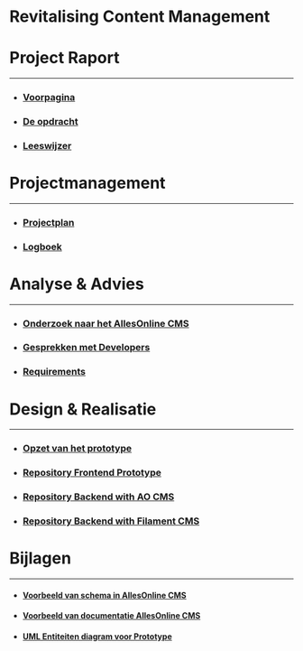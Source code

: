 # Revitalising Content Management
# Project Raport
---

* ### [Voorpagina](ProjectRaport/Voorpagina.md)
* ### [De opdracht](ProjectRaport/Opdracht.md)
* ### [Leeswijzer](ProjectRaport/Leeswijzer.md)

# Projectmanagement
---

* ### [Projectplan](Projectmanagement/Projectplan.md)
* ### [Logboek](Projectmanagement/Logboek.md)

# Analyse & Advies
---

* ### [Onderzoek naar het AllesOnline CMS](AnalyseAdvies/OnderzoekNaarHetAOCms.md)
* ### [Gesprekken met Developers](AnalyseAdvies/GesprekkenMetDevelopers.md)
* ### [Requirements](AnalyseAdvies/Requirements.md)

# Design & Realisatie
---

* ### [Opzet van het prototype](DesignRealisatie/OpzetVanHetPrototype.md)
* ### [Repository Frontend Prototype](https://github.com/Quitzchell/graduation-frontend)
* ### [Repository Backend with AO CMS](https://github.com/Quitzchell/graduation-ao-cms/)
* ### [Repository Backend with Filament CMS](https://github.com/Quitzchell/graduation-filament-cms)
 
# Bijlagen
---

* #### [Voorbeeld van schema in AllesOnline CMS](Bijlagen/VoorbeeldAllesOnlineCmsSchema.md)
* #### [Voorbeeld van documentatie AllesOnline CMS](Bijlagen/VoorbeeldVanDocumentatieAllesOnlineCMS.md)
* #### [UML Entiteiten diagram voor Prototype](Bijlagen/UmlEntiteitenDiagramPrototype.md)
